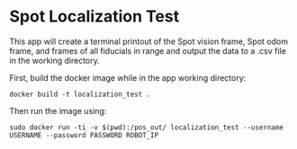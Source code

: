 # Spot Localization Test

This app will create a terminal printout of the Spot vision frame, Spot odom frame, and frames of all fiducials in range and output the data to a .csv file in the working directory.

First, build the docker image while in the app working directory:

```docker build -t localization_test .```

Then run the image using:

```sudo docker run -ti -v $(pwd):/pos_out/ localization_test --username USERNAME --password PASSWORD ROBOT_IP```
